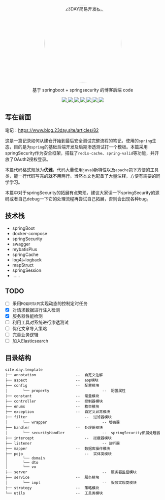 <p align=center>
  <a href="https://www.blog.23day.site">
    <img src="https://static.23day.site/config/1e21dd23d2d32d3.png" alt="23DAY简易开发模板" style="border-radius: 50%" weight="250px" height="250px">
  </a>
</p>
<p align=center>
   基于 springboot + springsecurity 的博客后端 code 
</p>

<p align="center">
   <a target="_blank" href="https://github.com/23DAY01/template_23DAY">
      <img src="https://img.shields.io/badge/JDK-1.8+-green.svg"/>
      <img src="https://img.shields.io/badge/springboot-2.7.4.RELEASE-green"/>
      <img src="https://img.shields.io/badge/mysql-8.0.20-green"/>
      <img src="https://img.shields.io/badge/knife4j-2.0.7-green"/>
      <img src="https://img.shields.io/badge/mybatis--plus-3.4.0-green"/>
      <img src="https://img.shields.io/badge/redis-6.0.5-green"/>
      <img src="https://img.shields.io/badge/springsecurity-2.7.4-green"/>
   </a>
</p>

## 写在前面

笔记：https://www.blog.23day.site/articles/82

这是一篇记录如何从建仓开始到最后安全测试完整流程的笔记，使用的`spring`生态，目的是为`spring`的基础后端开发及后期渗透测试打一个模板。本篇采用springSecurity作为安全框架，搭载了`redis-cache`、`spring-valid`等功能，并开放了OAuth2授权登录。

本篇代码格式规范为**优雅**，代码大量使用`java8`新特性以及`apache`包下方便的工具类，能一行代码写完的就不用两行。当然本文也配备了大量注释，方便有需要的同学学习。

本篇中对于springSecurity的拓展有点繁琐，建议大家读一下springSecurity的源码或者自己debug一下它的处理流程再尝试自己拓展，否则会出现各种bug。

## 技术栈
- springBoot
- docker-compose
- springSecurity
- swagger
- mybatisPlus
- springCache
- log4j+logback
- mapStruct
- springSession
- ……


## TODO

- [ ] 采用`MQ延时队列`实现动态的控制定时任务
- [x] 对请求数据进行注入检测
- [x] 服务器性能检测
- [ ] 利用工具对系统进行渗透测试
- [ ] 优化文章导入策略
- [ ] 完善业务逻辑
- [ ] 加入Elasticsearch

## 目录结构

```
site.day.template
├── annotation    			    --  自定义注解
├── aspect        			    --  aop模块
├── config        			    --  配置模块
│       └── property                        --  配置属性
├── constant      			    --  常量模块
├── controller    			    --  控制器模块
├── enums         			    --  枚举模块
├── exception     			    --  自定义异常模块
├── filter     			            --  过滤器模块
│       └── wrapper                         -- 增强器
├── handler       			    --  处理器模块
│       └── securityHandler                 --  springSecurity拓展处理器
├── intercept       			    --  拦截器模块
├── listener                                -- 监听器
├── mapper       			    --  数据库操作模块
├── pojo       			            --  实体类模块
│       └── domain                 
│       └── dto                 
│       └── vo    
├── server                                  --  服务器监控模块
├── service       			    --  服务模块
│       └── impl                            --  服务实现类模块
├── strategy      			    --  策略模块
└── utils         			    --  工具类模块
```

